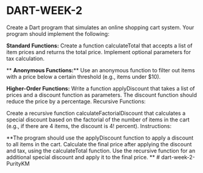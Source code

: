 # DART-WEEK-2
Create a Dart program that simulates an online shopping cart system. Your program should implement the following:

**Standard Functions:**
Create a function calculateTotal that accepts a list of item prices and returns the total price.
Implement optional parameters for tax calculation.

**
**Anonymous Functions:****
Use an anonymous function to filter out items with a price below a certain threshold (e.g., items under $10).


**Higher-Order Functions:**
Write a function applyDiscount that takes a list of prices and a discount function as parameters. The discount function should reduce the price by a percentage.
Recursive Functions:


Create a recursive function calculateFactorialDiscount that calculates a special discount based on the factorial of the number of items in the cart (e.g., if there are 4 items, the discount is 4! percent).
Instructions:


**The program should use the applyDiscount function to apply a discount to all items in the cart.
Calculate the final price after applying the discount and tax, using the calculateTotal function.
Use the recursive function for an additional special discount and apply it to the final price.
**
#   d a r t - w e e k - 2 - P u r i t y K M  
 